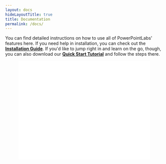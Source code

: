 ```yaml
---
layout: docs
hideLayoutTitle: true
title: Documentation
permalink: /docs/
---
```


You can find detailed instructions on how to use all of PowerPointLabs' features here. If you need help in installation, you can check out the <a href="/download.html">**Installation Guide**</a>. If you'd like to jump right in and learn on the go, though, you can also download our <a href="http://www.comp.nus.edu.sg/~pptlabs/download-78563/Tutorial.pptx">**Quick Start Tutorial**</a> and follow the steps there.

<iframe style="display:block;margin-left:auto;margin-right:auto;" width="420" height="315" src="//www.youtube.com/embed/ZXghzEF-DfI" frameborder="0" allowfullscreen></iframe>
